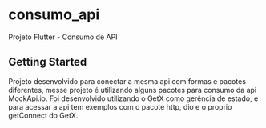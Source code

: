 # consumo_api

Projeto Flutter - Consumo de API

## Getting Started

Projeto desenvolvido para conectar a mesma api com formas e pacotes diferentes, messe projeto é utilizando alguns pacotes para consumo da api MockApi.io.
Foi desenvolvido utilizando o GetX como gerência de estado, e para acessar a api tem exemplos com o pacote http, dio e o proprio getConnect do GetX.
